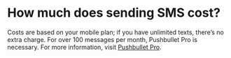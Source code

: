 # How much does sending SMS cost?

Costs are based on your mobile plan; if you have unlimited texts, there’s no extra charge. For over 100 messages per month, Pushbullet Pro is necessary. For more information, visit [Pushbullet Pro](https://www.pushbullet.com/pro).
